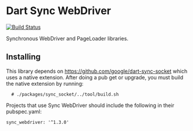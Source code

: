 Dart Sync WebDriver
================

[![Build Status](https://travis-ci.org/google/dart-sync-webdriver.svg?branch=master)](https://travis-ci.org/google/dart-sync-webdriver)

Synchronous WebDriver and PageLoader libraries.

Installing
----------

This library depends on https://github.com/google/dart-sync-socket which uses
a native extension. After doing a pub get or upgrade, you must build the native extension
by running:
```
  # ./packages/sync_socket/../tool/build.sh
```

Projects that use Sync WebDriver should include the following in their
pubspec.yaml:

```
sync_webdriver: '^1.3.0'
```
